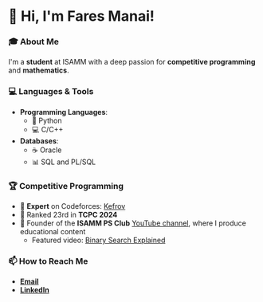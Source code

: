 # 👋 Hi, I'm Fares Manai! 

### 🎓 About Me
I'm a **student** at ISAMM with a deep passion for **competitive programming** and **mathematics**.

### 💻 Languages & Tools
- **Programming Languages**: 
  - 🐍 Python
  - 💻 C/C++
- **Databases**: 
  - ☕ Oracle
  - 📊 SQL and PL/SQL

### 🏆 Competitive Programming
- 🥇 **Expert** on Codeforces: [Kefrov](https://codeforces.com/profile/Kefrov)
- 🏅 Ranked 23rd in **TCPC 2024**
- 🎥 Founder of the **ISAMM PS Club** [YouTube channel](https://www.youtube.com/@ISAMMPS), where I produce educational content
  - Featured video: [Binary Search Explained](https://www.youtube.com/watch?v=myNxDuVxFw0&t=911s)

### 📫 How to Reach Me
- [**Email**](mailto:fares.manai123@gmail.com)
- [**LinkedIn**](www.linkedin.com/in/kefrov)
